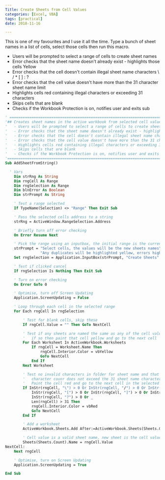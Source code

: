 ```yaml
---
Title: Create Sheets from Cell Values
categories: [Excel, VBA]
tags: [practical]
date: 2018-11-16

---
```


This is one of my favourites and I use it all the time.
Type a bunch of sheet names in a list of cells, select those cells then run this macro.

- Users will be prompted to select a range of cells to create sheet names
- Error checks that the sheet name doesn't already exist - highlights those cells Yellow
- Error checks that the cell doesn't contain illegal sheet name characters \ / * [ ]  : ?
- Error checks that the cell value doesn't have more than the 31 character sheet name limit
- Highlights cells red containing illegal characters or exceeding 31 characters
- Skips cells that are blank
- Checks if the Workbook Protection is on, notifies user and exits sub

```vb
' ======================================================================================================
'## Creates sheet names in the active workbook from selected cell value
'   - Users will be prompted to select a range of cells to create sheet names
'   - Error checks that the sheet name doesn't already exist - highlights those cells Yellow
'   - Error checks that the cell doesn't contain illegal sheet name characters \ / * [ ]  : ?
'   - Error checks that the cell value doesn't have more than the 31 character sheet name limit
'   - Highlights cells red containing illegal characters or exceeding 31 characters
'   - Skips cells that are blank
'   - Checks if the Workbook Protection is on, notifies user and exits sub
'=======================================================================================================
Sub AddSheetFromString()

  ' Vars
    Dim strRng As String
    Dim rngCell As Range
    Dim rngSelection As Range
    Dim blnError As Boolean
    Dim strPrompt As String

    ' Test a range selected
    If TypeName(Selection) <> "Range" Then Exit Sub

    ' Pass the selected cells address to a string
    strRng = ActiveWindow.RangeSelection.Address

    ' Briefly turn off error checking
    On Error Resume Next

    ' Pick the range using an inputbox, the initial range is the currently selected cells
    strPrompt = "Select cells, the values will be the new sheets names" & vbDoubleLine & _
                "Any duplicates will be highlighted yellow, errors highlighted red"
    Set rngSelection = Application.InputBox(strPrompt, "Create Sheets", strRng, Type:=8)

    ' Test if clicked cancel
    If rngSelection Is Nothing Then Exit Sub

    ' Turn on error checking
    On Error GoTo 0

    ' Optimise, turn off Screen Updating
    Application.ScreenUpdating = False

    ' Loop through each cell in the selected range
    For Each rngCell In rngSelection

        ' Test for blank cells, skip these
        If rngCell.Value = "" Then GoTo NextCell

        ' Test if any sheets are named the same as any of the cell values
        '   if so then paint that cell yellow and go to the next cell
        For Each Worksheet In ActiveWorkbook.Worksheets
            If rngCell = Worksheet.Name Then
                rngCell.Interior.Color = vbYellow
                GoTo NextCell
            End If
        Next Worksheet

        ' Test no invalid characters in folder for sheet name and that the
        '   character counr does not exceed the 31 sheet name character limit
        '   Paint the cell red and go to the next cell in the selected range
        If InStr(rngCell, "\") > 0 Or InStr(rngCell, "/") > 0 Or InStr(rngCell, "*") > 0 Or _
            InStr(rngCell, "[") > 0 Or InStr(rngCell, "]") > 0 Or InStr(rngCell, ":") > 0 Or _
            InStr(rngCell, "?") > 0 Or _
            Len(rngCell) > 31 Then
            rngCell.Interior.Color = vbRed
            GoTo NextCell
        End If

        ' Add a worksheet
        ActiveWorkbook.Sheets.Add After:=ActiveWorkbook.Sheets(Sheets.Count)

        ' Cell value is a valid sheet name, new sheet is the cell value
        Sheets(Sheets.Count).Name = rngCell.Value
NextCell:
    Next rngCell

    ' Optimise, turn on Screen Updating
    Application.ScreenUpdating = True

End Sub
```
